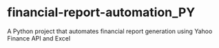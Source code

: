 # financial-report-automation_PY
A Python project that automates financial report generation using Yahoo Finance API and Excel
